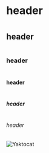 # <h1> header
# <h2> header
# <h3> header
# <h4> header
# <h5> header
# <h6> header


<img src="https://octodex.github.com/images/yaktocat.png" alt="Yaktocat" title="サンプル">
